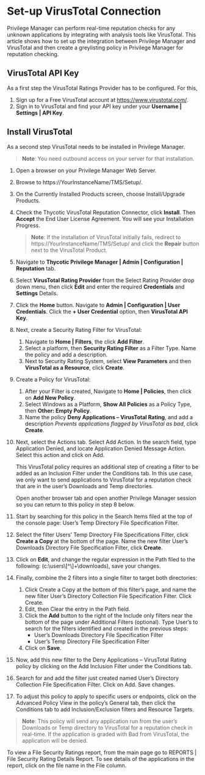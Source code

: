[title]: # (Set-up VirusTotal)
[tags]: # (integration)
[priority]: # (9105)
# Set-up VirusTotal Connection

Privilege Manager can perform real-time reputation checks for any unknown applications by integrating with analysis tools like VirusTotal. This article shows how to set up the integration between Privilege Manager and VirusTotal and then create a greylisting policy in Privilege Manager for reputation checking.

## VirusTotal API Key

As a first step the VirusTotal Ratings Provider has to be configured. For this,

1. Sign up for a Free VirusTotal account at https://www.virustotal.com/.
1. Sign in to VirusTotal and find your API key under your __Username | Settings | API Key__.  

## Install VirusTotal

As a second step VirusTotal needs to be installed in Privilege Manager. 

> **Note**: You need outbound access on your server for that installation.

1. Open a browser on your Privilege Manager Web Server.
1. Browse to https://YourInstanceName/TMS/Setup/.
1. On the Currently Installed Products screen, choose Install/Upgrade Products. <!-- screen capture-->
1. Check the Thycotic VirusTotal Reputation Connector, click __Install__. Then __Accept__ the End User License Agreement. You will see your Installation Progress. <!-- screen capture-->

   > **Note**: If the installation of VirusTotal initially fails, redirect to https://YourInstanceName/TMS/Setup/ and click the __Repair__ button next to the VirusTotal Product.

1. Navigate to __Thycotic Privilege Manager | Admin | Configuration | Reputation__ tab.
1. Select __VirusTotal Rating Provider__ from the Select Rating Provider drop down menu, then click __Edit__ and enter the required __Credentials__ and __Settings__ Details. <!-- screen capture-->
1. Click the __Home__ button. Navigate to __Admin | Configuration | User Credentials__. Click the __+ User Credential__ option, then __VirusTotal API Key__. <!-- screen capture-->
1. Next, create a Security Rating Filter for VirusTotal:
   1. Navigate to __Home | Filters__, the click __Add Filter__.
   1. Select a platform, then __Security Rating Filter__ as a Filter Type.  Name the policy and add a description.
   1. Next to Security Rating System, select __View Parameters__ and then __VirusTotal as a Resource__, click __Create__. <!-- screen capture-->
1. Create a Policy for VirusTotal:
   1. After your Filter is created, Navigate to __Home | Policies__, then click on __Add New Policy__.
   1. Select Windows as a Platform, __Show All Policies__ as a Policy Type, then __Other: Empty Policy__.
   1. Name the policy __Deny Applications – VirusTotal Rating__, and add a description _Prevents applications flagged by VirusTotal as bad_, click __Create__. <!-- screen capture-->
1. Next, select the Actions tab. Select Add Action. In the search field, type Application Denied, and locate Application Denied Message Action.  Select this action and click on Add.

   This VirusTotal policy requires an additional step of creating a filter to be added as an Inclusion Filter under the Conditions tab.  In this use case, we only want to send applications to VirusTotal for a reputation check that are in the user’s Downloads and Temp directories.

   Open another browser tab and open another Privilege Manager session so you can return to this policy in step 8 below.

1. Start by searching for this policy in the Search Items filed at the top of the console page: User’s Temp Directory File Specification Filter. <!-- screen capture-->
1. Select the filter Users’ Temp Directory File Specifications Filter, click __Create a Copy__ at the bottom of the page.  Name the new filter User’s Downloads Directory File Specification Filter, click __Create__.
1. Click on __Edit__, and change the regular expression in the Path filed to the following: (c:\\users\\[^\\]+\\downloads), save your changes. <!-- screen capture-->
1. Finally, combine the 2 filters into a single filter to target both directories:
   1. Click Create a Copy at the bottom of this filter’s page, and name the new filter User’s Directory Collection File Specification Filter. Click Create.
   1. Edit, then Clear the entry in the Path field.
   1. Click the __Add__ button to the right of the Include only filters near the bottom of the page under Additional Filters (optional). Type User’s to search for the filters identified and created in the previous steps:
      * User’s Downloads Directory File Specification Filter
      * User’s Temp Directory File Specification Filter
   1. Click on __Save__.
1. Now, add this new filter to the Deny Applications – VirusTotal Rating policy by clicking on the Add Inclusion Filter under the Conditions tab.
1. Search for and add the filter just created named User’s Directory Collection File Specification Filter. Click on Add. Save changes. <!-- screen capture-->
1. To adjust this policy to apply to specific users or endpoints, click on the Advanced Policy View in the policy’s General tab, then click the Conditions tab to add Inclusion/Exclusion filters and Resource Targets. <!-- screen capture-->

> **Note**: This policy will send any application run from the user’s Downloads or Temp directory to VirusTotal for a reputation check in real-time. If the application is graded with Bad from VirusTotal, the application will be denied.

To view a File Security Ratings report, from the main page go to REPORTS | File Security Rating Details Report. To see details of the applications in the report, click on the file name in the File column.